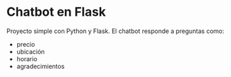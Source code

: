# Chatbot en Flask

Proyecto simple con Python y Flask. El chatbot responde a preguntas como:
- precio
- ubicación
- horario
- agradecimientos
